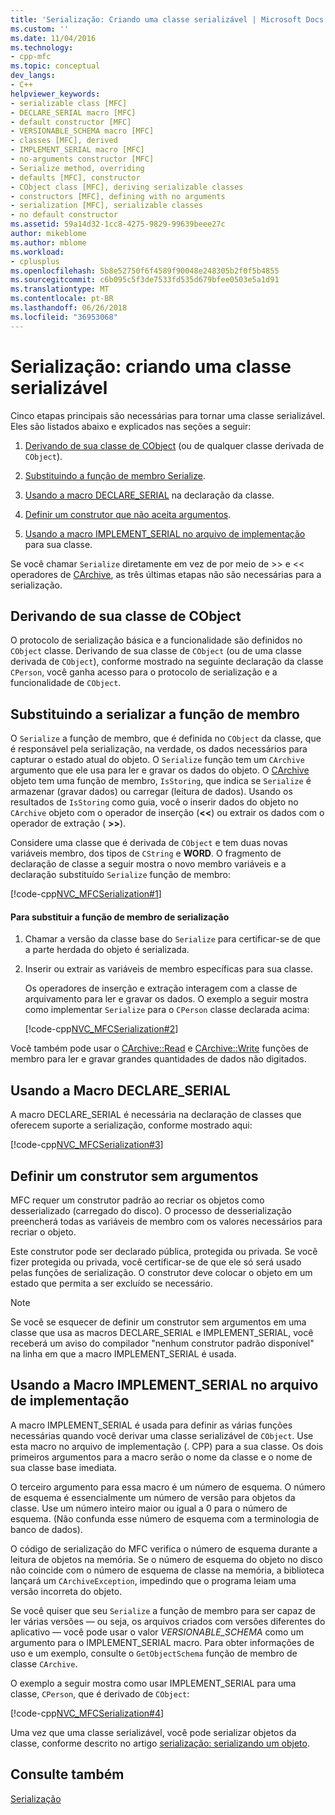 ```yaml
---
title: 'Serialização: Criando uma classe serializável | Microsoft Docs'
ms.custom: ''
ms.date: 11/04/2016
ms.technology:
- cpp-mfc
ms.topic: conceptual
dev_langs:
- C++
helpviewer_keywords:
- serializable class [MFC]
- DECLARE_SERIAL macro [MFC]
- default constructor [MFC]
- VERSIONABLE_SCHEMA macro [MFC]
- classes [MFC], derived
- IMPLEMENT_SERIAL macro [MFC]
- no-arguments constructor [MFC]
- Serialize method, overriding
- defaults [MFC], constructor
- CObject class [MFC], deriving serializable classes
- constructors [MFC], defining with no arguments
- serialization [MFC], serializable classes
- no default constructor
ms.assetid: 59a14d32-1cc8-4275-9829-99639beee27c
author: mikeblome
ms.author: mblome
ms.workload:
- cplusplus
ms.openlocfilehash: 5b8e52750f6f4589f90048e248305b2f0f5b4855
ms.sourcegitcommit: c6b095c5f3de7533fd535d679bfee0503e5a1d91
ms.translationtype: MT
ms.contentlocale: pt-BR
ms.lasthandoff: 06/26/2018
ms.locfileid: "36953068"
---
```

# <a name="serialization-making-a-serializable-class"></a>Serialização: criando uma classe serializável
Cinco etapas principais são necessárias para tornar uma classe serializável. Eles são listados abaixo e explicados nas seções a seguir:  
  
1.  [Derivando de sua classe de CObject](#_core_deriving_your_class_from_cobject) (ou de qualquer classe derivada de `CObject`).  
  
2.  [Substituindo a função de membro Serialize](#_core_overriding_the_serialize_member_function).  
  
3.  [Usando a macro DECLARE_SERIAL](#_core_using_the_declare_serial_macro) na declaração da classe.  
  
4.  [Definir um construtor que não aceita argumentos](#_core_defining_a_constructor_with_no_arguments).  
  
5.  [Usando a macro IMPLEMENT_SERIAL no arquivo de implementação](#_core_using_the_implement_serial_macro_in_the_implementation_file) para sua classe.  
  
 Se você chamar `Serialize` diretamente em vez de por meio de >> e << operadores de [CArchive](../mfc/reference/carchive-class.md), as três últimas etapas não são necessárias para a serialização.  
  
##  <a name="_core_deriving_your_class_from_cobject"></a> Derivando de sua classe de CObject  
 O protocolo de serialização básica e a funcionalidade são definidos no `CObject` classe. Derivando de sua classe de `CObject` (ou de uma classe derivada de `CObject`), conforme mostrado na seguinte declaração da classe `CPerson`, você ganha acesso para o protocolo de serialização e a funcionalidade de `CObject`.  
  
##  <a name="_core_overriding_the_serialize_member_function"></a> Substituindo a serializar a função de membro  
 O `Serialize` a função de membro, que é definida no `CObject` da classe, que é responsável pela serialização, na verdade, os dados necessários para capturar o estado atual do objeto. O `Serialize` função tem um `CArchive` argumento que ele usa para ler e gravar os dados do objeto. O [CArchive](../mfc/reference/carchive-class.md) objeto tem uma função de membro, `IsStoring`, que indica se `Serialize` é armazenar (gravar dados) ou carregar (leitura de dados). Usando os resultados de `IsStoring` como guia, você o inserir dados do objeto no `CArchive` objeto com o operador de inserção (**<\<**) ou extrair os dados com o operador de extração ( **>>**).  
  
 Considere uma classe que é derivada de `CObject` e tem duas novas variáveis membro, dos tipos de `CString` e **WORD**. O fragmento de declaração de classe a seguir mostra o novo membro variáveis e a declaração substituído `Serialize` função de membro:  
  
 [!code-cpp[NVC_MFCSerialization#1](../mfc/codesnippet/cpp/serialization-making-a-serializable-class_1.h)]  
  
#### <a name="to-override-the-serialize-member-function"></a>Para substituir a função de membro de serialização  
  
1.  Chamar a versão da classe base do `Serialize` para certificar-se de que a parte herdada do objeto é serializada.  
  
2.  Inserir ou extrair as variáveis de membro específicas para sua classe.  
  
     Os operadores de inserção e extração interagem com a classe de arquivamento para ler e gravar os dados. O exemplo a seguir mostra como implementar `Serialize` para o `CPerson` classe declarada acima:  
  
     [!code-cpp[NVC_MFCSerialization#2](../mfc/codesnippet/cpp/serialization-making-a-serializable-class_2.cpp)]  
  
 Você também pode usar o [CArchive::Read](../mfc/reference/carchive-class.md#read) e [CArchive::Write](../mfc/reference/carchive-class.md#write) funções de membro para ler e gravar grandes quantidades de dados não digitados.  
  
##  <a name="_core_using_the_declare_serial_macro"></a> Usando a Macro DECLARE_SERIAL  
 A macro DECLARE_SERIAL é necessária na declaração de classes que oferecem suporte a serialização, conforme mostrado aqui:  
  
 [!code-cpp[NVC_MFCSerialization#3](../mfc/codesnippet/cpp/serialization-making-a-serializable-class_3.h)]  
  
##  <a name="_core_defining_a_constructor_with_no_arguments"></a> Definir um construtor sem argumentos  
 MFC requer um construtor padrão ao recriar os objetos como desserializado (carregado do disco). O processo de desserialização preencherá todas as variáveis de membro com os valores necessários para recriar o objeto.  
  
 Este construtor pode ser declarado pública, protegida ou privada. Se você fizer protegida ou privada, você certificar-se de que ele só será usado pelas funções de serialização. O construtor deve colocar o objeto em um estado que permita a ser excluído se necessário.  
  
> [!NOTE]
>  Se você se esquecer de definir um construtor sem argumentos em uma classe que usa as macros DECLARE_SERIAL e IMPLEMENT_SERIAL, você receberá um aviso do compilador "nenhum construtor padrão disponível" na linha em que a macro IMPLEMENT_SERIAL é usada.  
  
##  <a name="_core_using_the_implement_serial_macro_in_the_implementation_file"></a> Usando a Macro IMPLEMENT_SERIAL no arquivo de implementação  
 A macro IMPLEMENT_SERIAL é usada para definir as várias funções necessárias quando você derivar uma classe serializável de `CObject`. Use esta macro no arquivo de implementação (. CPP) para a sua classe. Os dois primeiros argumentos para a macro serão o nome da classe e o nome de sua classe base imediata.  
  
 O terceiro argumento para essa macro é um número de esquema. O número de esquema é essencialmente um número de versão para objetos da classe. Use um número inteiro maior ou igual a 0 para o número de esquema. (Não confunda esse número de esquema com a terminologia de banco de dados).  
  
 O código de serialização do MFC verifica o número de esquema durante a leitura de objetos na memória. Se o número de esquema do objeto no disco não coincide com o número de esquema de classe na memória, a biblioteca lançará um `CArchiveException`, impedindo que o programa leiam uma versão incorreta do objeto.  
  
 Se você quiser que seu `Serialize` a função de membro para ser capaz de ler várias versões — ou seja, os arquivos criados com versões diferentes do aplicativo — você pode usar o valor *VERSIONABLE_SCHEMA* como um argumento para o IMPLEMENT_SERIAL macro. Para obter informações de uso e um exemplo, consulte o `GetObjectSchema` função de membro de classe `CArchive`.  
  
 O exemplo a seguir mostra como usar IMPLEMENT_SERIAL para uma classe, `CPerson`, que é derivado de `CObject`:  
  
 [!code-cpp[NVC_MFCSerialization#4](../mfc/codesnippet/cpp/serialization-making-a-serializable-class_4.cpp)]  
  
 Uma vez que uma classe serializável, você pode serializar objetos da classe, conforme descrito no artigo [serialização: serializando um objeto](../mfc/serialization-serializing-an-object.md).  
  
## <a name="see-also"></a>Consulte também  
 [Serialização](../mfc/serialization-in-mfc.md)

